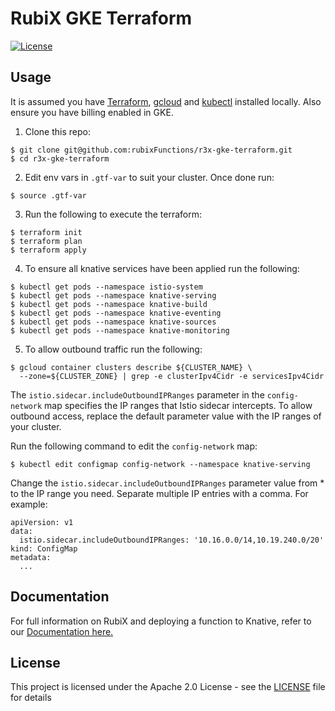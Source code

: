 # RubiX GKE Terraform

[![License](https://img.shields.io/badge/-Apache%202.0-blue.svg)](https://opensource.org/s/Apache-2.0)

## Usage
It is assumed you have [Terraform](), [gcloud]() and [kubectl]() installed locally. Also ensure you have billing enabled in GKE.

1. Clone this repo:
```
$ git clone git@github.com:rubixFunctions/r3x-gke-terraform.git
$ cd r3x-gke-terraform
```

2. Edit env vars in `.gtf-var` to suit your cluster. Once done run:
```
$ source .gtf-var
```

3. Run the following to execute the terraform:
```
$ terraform init
$ terraform plan
$ terraform apply
```

4. To ensure all knative services have been applied run the following:
```
$ kubectl get pods --namespace istio-system
$ kubectl get pods --namespace knative-serving
$ kubectl get pods --namespace knative-build
$ kubectl get pods --namespace knative-eventing
$ kubectl get pods --namespace knative-sources
$ kubectl get pods --namespace knative-monitoring
```

5. To allow outbound traffic run the following:
```
$ gcloud container clusters describe ${CLUSTER_NAME} \
  --zone=${CLUSTER_ZONE} | grep -e clusterIpv4Cidr -e servicesIpv4Cidr
```
The `istio.sidecar.includeOutboundIPRanges` parameter in the `config-network` map specifies the IP ranges that Istio sidecar intercepts. To allow outbound access, replace the default parameter value with the IP ranges of your cluster.

Run the following command to edit the `config-network` map:
```
$ kubectl edit configmap config-network --namespace knative-serving
```
Change the `istio.sidecar.includeOutboundIPRanges` parameter value from * to the IP range you need. Separate multiple IP entries with a comma. For example:
```
apiVersion: v1
data:
  istio.sidecar.includeOutboundIPRanges: '10.16.0.0/14,10.19.240.0/20'
kind: ConfigMap
metadata:
  ...
```

## Documentation
For full information on RubiX and deploying a function to Knative, refer to our [Documentation here.](https://github.com/rubixFunctions/r3x-docs/blob/master/README.md)

## License
This project is licensed under the Apache 2.0 License - see the [LICENSE](LICENSE) file for details